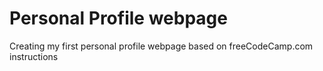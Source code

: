 # Personal Profile webpage

Creating my first personal profile webpage based on freeCodeCamp.com instructions
